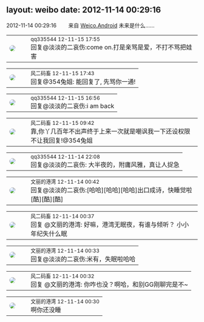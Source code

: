 layout: weibo
date: 2012-11-14 00:29:16
---
<meta name="referrer" content="no-referrer" />

2012-11-14 00:29:16  &nbsp;&nbsp;&nbsp;&nbsp;&nbsp;&nbsp; 来自 <a href="http://app.weibo.com/t/feed/l4RWD" rel="nofollow">Weico.Android</a>
未来是什么…… ​​​

<table style="width: 100%;">
  <tr>
    <td style="width: 40px;"><img style="border-radius:50%" src="https://tva4.sinaimg.cn/crop.0.0.180.180.50/7d25944djw1e8qgp5bmzyj2050050aa8.jpg?KID=imgbed,tva&Expires=1624464798&ssig=CH66Mda3v3"></td>
    <td colspan="2"><small>qq335544 12-11-15 17:55</small><br/>回复@淡淡的二哀伤:come on.打是亲骂是爱，不打不骂把娃害</td>
  </tr>
</table>

<table style="width: 100%;">
  <tr>
    <td style="width: 40px;"><img style="border-radius:50%" src="https://tva3.sinaimg.cn/crop.0.0.639.639.50/6d2a6003jw8f3idy69w2gj20hs0hrt9g.jpg?KID=imgbed,tva&Expires=1624464798&ssig=QW5VKaVZYs"></td>
    <td colspan="2"><small>风二码畜 12-11-15 17:43</small><br/>回复@354兔姐: 能回复了, 先骂你一通!</td>
  </tr>
</table>

<table style="width: 100%;">
  <tr>
    <td style="width: 40px;"><img style="border-radius:50%" src="https://tva4.sinaimg.cn/crop.0.0.180.180.50/7d25944djw1e8qgp5bmzyj2050050aa8.jpg?KID=imgbed,tva&Expires=1624464798&ssig=CH66Mda3v3"></td>
    <td colspan="2"><small>qq335544 12-11-15 16:56</small><br/>回复@淡淡的二哀伤:i am back</td>
  </tr>
</table>

<table style="width: 100%;">
  <tr>
    <td style="width: 40px;"><img style="border-radius:50%" src="https://tva3.sinaimg.cn/crop.0.0.639.639.50/6d2a6003jw8f3idy69w2gj20hs0hrt9g.jpg?KID=imgbed,tva&Expires=1624464798&ssig=QW5VKaVZYs"></td>
    <td colspan="2"><small>风二码畜 12-11-15 09:42</small><br/>靠,你丫几百年不出声终于上来一次就是嘲讽我一下还设权限不让我回复!@354兔姐</td>
  </tr>
</table>

<table style="width: 100%;">
  <tr>
    <td style="width: 40px;"><img style="border-radius:50%" src="https://tva4.sinaimg.cn/crop.0.0.180.180.50/7d25944djw1e8qgp5bmzyj2050050aa8.jpg?KID=imgbed,tva&Expires=1624464798&ssig=CH66Mda3v3"></td>
    <td colspan="2"><small>qq335544 12-11-14 22:08</small><br/>回复@淡淡的二哀伤: 大半夜的，附庸风雅，真让人捉急</td>
  </tr>
</table>

<table style="width: 100%;">
  <tr>
    <td style="width: 40px;"><img style="border-radius:50%" src="https://tva1.sinaimg.cn/crop.0.0.180.180.50/9dc97b7fjw1e8qgp5bmzyj2050050aa8.jpg?KID=imgbed,tva&Expires=1624464798&ssig=Sz9D%2Fn%2FdFt"></td>
    <td colspan="2"><small>文丽的港湾 12-11-14 00:42</small><br/>回复@淡淡的二哀伤:[哈哈][哈哈][哈哈]出口成诗，快睡觉啦[酷][酷][酷]</td>
  </tr>
</table>

<table style="width: 100%;">
  <tr>
    <td style="width: 40px;"><img style="border-radius:50%" src="https://tva3.sinaimg.cn/crop.0.0.639.639.50/6d2a6003jw8f3idy69w2gj20hs0hrt9g.jpg?KID=imgbed,tva&Expires=1624464798&ssig=QW5VKaVZYs"></td>
    <td colspan="2"><small>风二码畜 12-11-14 00:37</small><br/>回复 @文丽的港湾: 好嘛，港湾无眠夜，有谁与倾听？ 小小年纪失什么眠</td>
  </tr>
</table>

<table style="width: 100%;">
  <tr>
    <td style="width: 40px;"><img style="border-radius:50%" src="https://tva1.sinaimg.cn/crop.0.0.180.180.50/9dc97b7fjw1e8qgp5bmzyj2050050aa8.jpg?KID=imgbed,tva&Expires=1624464798&ssig=Sz9D%2Fn%2FdFt"></td>
    <td colspan="2"><small>文丽的港湾 12-11-14 00:33</small><br/>回复@淡淡的二哀伤:米有，失眠啦哈哈</td>
  </tr>
</table>

<table style="width: 100%;">
  <tr>
    <td style="width: 40px;"><img style="border-radius:50%" src="https://tva3.sinaimg.cn/crop.0.0.639.639.50/6d2a6003jw8f3idy69w2gj20hs0hrt9g.jpg?KID=imgbed,tva&Expires=1624464798&ssig=QW5VKaVZYs"></td>
    <td colspan="2"><small>风二码畜 12-11-14 00:32</small><br/>回复 @文丽的港湾: 你咋也没？啊哈，和别GG刚聊完是不~</td>
  </tr>
</table>

<table style="width: 100%;">
  <tr>
    <td style="width: 40px;"><img style="border-radius:50%" src="https://tva1.sinaimg.cn/crop.0.0.180.180.50/9dc97b7fjw1e8qgp5bmzyj2050050aa8.jpg?KID=imgbed,tva&Expires=1624464798&ssig=Sz9D%2Fn%2FdFt"></td>
    <td colspan="2"><small>文丽的港湾 12-11-14 00:30</small><br/>啊你还没睡</td>
  </tr>
</table>
